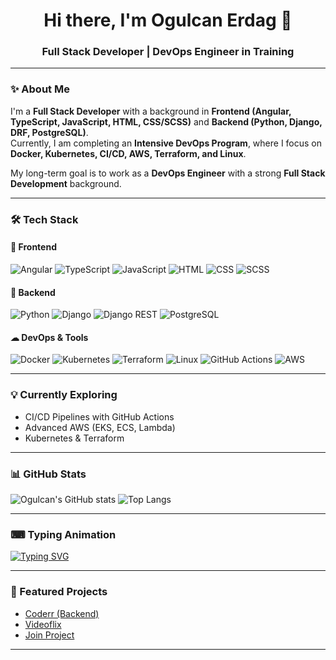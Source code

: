 <h1 align="center">Hi there, I'm Ogulcan Erdag 👋</h1>
<h3 align="center">Full Stack Developer | DevOps Engineer in Training</h3>

---

### ✨ About Me
I'm a **Full Stack Developer** with a background in **Frontend (Angular, TypeScript, JavaScript, HTML, CSS/SCSS)** and **Backend (Python, Django, DRF, PostgreSQL)**.  
Currently, I am completing an **Intensive DevOps Program**, where I focus on **Docker, Kubernetes, CI/CD, AWS, Terraform, and Linux**.  

My long-term goal is to work as a **DevOps Engineer** with a strong **Full Stack Development** background.  

---

### 🛠 Tech Stack

#### 🚀 Frontend
![Angular](https://img.shields.io/badge/Angular-DD0031?style=for-the-badge&logo=angular&logoColor=white)
![TypeScript](https://img.shields.io/badge/TypeScript-3178C6?style=for-the-badge&logo=typescript&logoColor=white)
![JavaScript](https://img.shields.io/badge/JavaScript-F7DF1E?style=for-the-badge&logo=javascript&logoColor=black)
![HTML](https://img.shields.io/badge/HTML5-E34F26?style=for-the-badge&logo=html5&logoColor=white)
![CSS](https://img.shields.io/badge/CSS3-1572B6?style=for-the-badge&logo=css3&logoColor=white)
![SCSS](https://img.shields.io/badge/SCSS-CC6699?style=for-the-badge&logo=sass&logoColor=white)

#### 🔧 Backend
![Python](https://img.shields.io/badge/Python-3776AB?style=for-the-badge&logo=python&logoColor=white)
![Django](https://img.shields.io/badge/Django-092E20?style=for-the-badge&logo=django&logoColor=white)
![Django REST](https://img.shields.io/badge/DRF-ff1709?style=for-the-badge&logo=django&logoColor=white)
![PostgreSQL](https://img.shields.io/badge/PostgreSQL-316192?style=for-the-badge&logo=postgresql&logoColor=white)

#### ☁ DevOps & Tools
![Docker](https://img.shields.io/badge/Docker-2496ED?style=for-the-badge&logo=docker&logoColor=white)
![Kubernetes](https://img.shields.io/badge/Kubernetes-326CE5?style=for-the-badge&logo=kubernetes&logoColor=white)
![Terraform](https://img.shields.io/badge/Terraform-844FBA?style=for-the-badge&logo=terraform&logoColor=white)
![Linux](https://img.shields.io/badge/Linux-FCC624?style=for-the-badge&logo=linux&logoColor=black)
![GitHub Actions](https://img.shields.io/badge/GitHub%20Actions-2088FF?style=for-the-badge&logo=githubactions&logoColor=white)
![AWS](https://img.shields.io/badge/AWS-232F3E?style=for-the-badge&logo=amazon-aws&logoColor=white)

---

### 💡 Currently Exploring
- CI/CD Pipelines with GitHub Actions
- Advanced AWS (EKS, ECS, Lambda)
- Kubernetes & Terraform

---

### 📊 GitHub Stats
![Ogulcan's GitHub stats](https://github-readme-stats.vercel.app/api?username=OgulcanErdag&show_icons=true&theme=radical)
![Top Langs](https://github-readme-stats.vercel.app/api/top-langs/?username=OgulcanErdag&layout=compact&theme=radical)

---

### ⌨ Typing Animation
[![Typing SVG](https://readme-typing-svg.herokuapp.com?color=F75C7E&lines=Full+Stack+Developer;DevOps+Engineer+in+Training;Always+Learning)](https://git.io/typing-svg)

---

### 🚀 Featured Projects
- [Coderr (Backend)](https://github.com/OgulcanErdag/Coderr)
- [Videoflix](https://github.com/OgulcanErdag/Videoflix)
- [Join Project](https://github.com/OgulcanErdag/Join)

---
